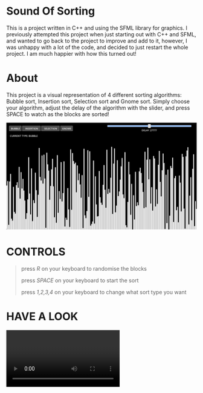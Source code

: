 # Sound Of Sorting

This is a project written in C++ and using the SFML library for graphics. I previously attempted this project when just starting
out with C++ and SFML, and wanted to go back to the project to improve and add to it, however, I was unhappy with a lot of the
code, and decided to just restart the whole project. I am much happier with how this turned out!

# About
This project is a visual representation of 4 different sorting algorithms: Bubble sort, Insertion sort, Selection sort and 
Gnome sort. Simply choose your algorithm, adjust the delay of the algorithm with the slider, and press SPACE to watch as the blocks are sorted!

![SORTING](img/sorting.png)

# CONTROLS
>
> press *R* on your keyboard to randomise the blocks
>
> press *SPACE* on your keyboard to start the sort
>
> press *1,2,3,4* on your keyboard to change what sort type you want 
>

# HAVE A LOOK

![SORT](img/VID/sorting.mp4)


